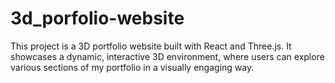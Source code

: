 # 3d_porfolio-website
This project is a 3D portfolio website built with React and Three.js. It showcases a dynamic, interactive 3D environment, where users can explore various sections of my portfolio in a visually engaging way. 
